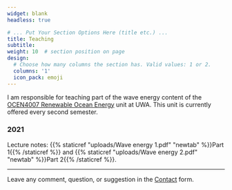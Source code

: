 ```yaml
---
widget: blank
headless: true

# ... Put Your Section Options Here (title etc.) ...
title: Teaching
subtitle:
weight: 10  # section position on page
design:
  # Choose how many columns the section has. Valid values: 1 or 2.
  columns: '1'
  icon_pack: emoji
---
```

I am responsible for teaching part of the wave energy content of the [OCEN4007 Renewable Ocean Energy](https://handbooks.uwa.edu.au/unitdetails?code=OCEN4007) unit at UWA.
This unit is currently offered every second semester. 

### 2021
Lecture notes: {{% staticref "uploads/Wave energy 1.pdf" "newtab" %}}Part 1{{% /staticref %}} and {{% staticref "uploads/Wave energy 2.pdf" "newtab" %}}Part 2{{% /staticref %}}.

---
Leave any comment, question, or suggestion in the [Contact](https://wavepowerlab.netlify.app/#contact) form. 
